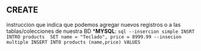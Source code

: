 ## CREATE

instruccion que indica que podemos agregar nuevos registros o a las tablas/colecciones de nuestra BD
*__MYSQL__:
    ```sql
    --insercion simple
    INSRT INTRO products 
    SET name = "Teclado",
    price = 8999.99
    --insecion multiple
    INSERT INTO products (name,price) VALUES 
    ```